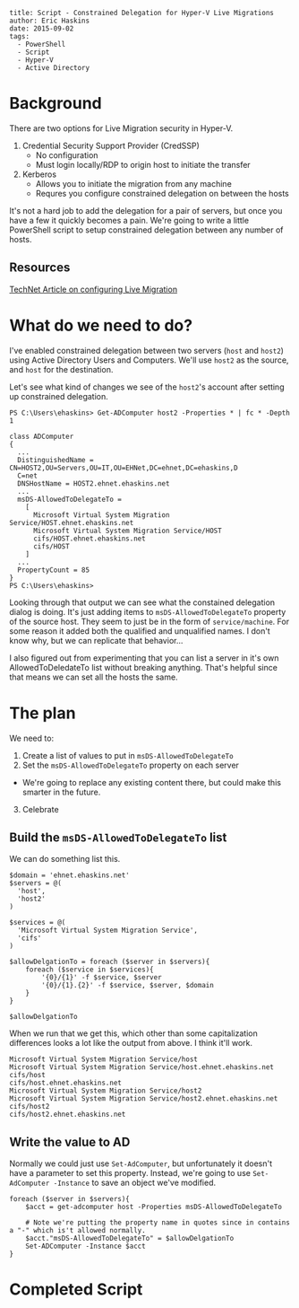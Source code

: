 ```
title: Script - Constrained Delegation for Hyper-V Live Migrations
author: Eric Haskins
date: 2015-09-02
tags:
  - PowerShell
  - Script
  - Hyper-V
  - Active Directory
```
# Background
There are two options for Live Migration security in Hyper-V.
1. Credential Security Support Provider (CredSSP)
	- No configuration
	- Must login locally/RDP to origin host to initiate the transfer
2. Kerberos
	- Allows you to initiate the migration from any machine
	- Requres you configure constrained delegation on between the hosts

It's not a hard job to add the delegation for a pair of servers, but once you have a few it quickly becomes a pain. We're going to write a little PowerShell script to setup constrained delegation between any number of hosts.

## Resources
[TechNet Article on configuring Live Migration](https://technet.microsoft.com/en-us/library/jj134199.aspx)

# What do we need to do?
I've enabled constrained delegation between two servers (`host` and `host2`) using Active Directory Users and Computers. We'll use `host2` as the source, and `host` for the destination.

Let's see what kind of changes we see of the `host2`'s account after setting up constrained delegation.

```
PS C:\Users\ehaskins> Get-ADComputer host2 -Properties * | fc * -Depth 1

class ADComputer
{
  ...
  DistinguishedName = CN=HOST2,OU=Servers,OU=IT,OU=EHNet,DC=ehnet,DC=ehaskins,D
  C=net
  DNSHostName = HOST2.ehnet.ehaskins.net
  ...
  msDS-AllowedToDelegateTo =
    [
      Microsoft Virtual System Migration Service/HOST.ehnet.ehaskins.net
      Microsoft Virtual System Migration Service/HOST
      cifs/HOST.ehnet.ehaskins.net
      cifs/HOST
    ]
  ...
  PropertyCount = 85
}
PS C:\Users\ehaskins>
```

Looking through that output we can see what the constained delegation dialog is doing. It's just adding items to `msDS-AllowedToDelegateTo` property of the source host. They seem to just be in the form of `service/machine`. For some reason it added both the qualified and unqualified names. I don't know why, but we can replicate that behavior...

I also figured out from experimenting that you can list a server in it's own AllowedToDeledateTo list without breaking anything. That's helpful since that means we can set all the hosts the same.

# The plan
We need to:
1. Create a list of values to put in `msDS-AllowedToDelegateTo`
2. Set the `msDS-AllowedToDelegateTo` property on each server
  - We're going to replace any existing content there, but could make this smarter in the future.
3. Celebrate

## Build the `msDS-AllowedToDelegateTo` list
We can do something list this.
```
$domain = 'ehnet.ehaskins.net'
$servers = @(
  'host', 
  'host2'
)

$services = @(
  'Microsoft Virtual System Migration Service',
  'cifs'
)

$allowDelgationTo = foreach ($server in $servers){
    foreach ($service in $services){
        '{0}/{1}' -f $service, $server
        '{0}/{1}.{2}' -f $service, $server, $domain
    }
}

$allowDelgationTo
```

When we run that we get this, which other than some capitalization differences looks a lot like the output from above. I think it'll work.
```
Microsoft Virtual System Migration Service/host
Microsoft Virtual System Migration Service/host.ehnet.ehaskins.net
cifs/host
cifs/host.ehnet.ehaskins.net
Microsoft Virtual System Migration Service/host2
Microsoft Virtual System Migration Service/host2.ehnet.ehaskins.net
cifs/host2
cifs/host2.ehnet.ehaskins.net
```

## Write the value to AD

Normally we could just use `Set-AdComputer`, but unfortunately it doesn't have a parameter to set this property. Instead, we're going to use `Set-AdComputer -Instance` to save an object we've modified.
```
foreach ($server in $servers){
    $acct = get-adcomputer host -Properties msDS-AllowedToDelegateTo

    # Note we're putting the property name in quotes since in contains a "-" which is't allowed normally.
    $acct."msDS-AllowedToDelegateTo" = $allowDelgationTo
    Set-ADComputer -Instance $acct
}
```

# Completed Script

<script src="https://gist.github.com/ehaskins/90302dc2356d28e724a1.js"></script>
